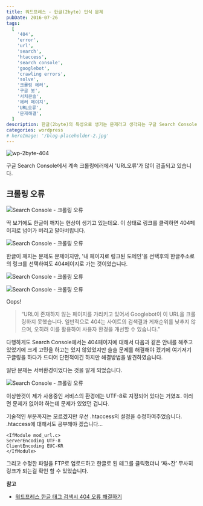 ```yaml
---
title: 워드프레스 - 한글(2byte) 인식 문제
pubDate: 2016-07-26
tags:
  [
    '404',
    'error',
    'url',
    'search',
    'htaccess',
    'search console',
    'googlebot',
    'crawling errors',
    'solve',
    '크롤링 에러',
    '구글 봇',
    '서치콘솔',
    '에러 페이지',
    'URL오류',
    '문제해결',
  ]
description: 한글(2byte)의 특성으로 생기는 문제라고 생각되는 구글 Search Console에서 크롤링오류가 있었습니다. URL오류의 문제를 인식하는 부분에서 생기는 것으로 파악되었으며, htaccess의 수정으로 일부 해결할 수 있었습니다.
categories: wordpress
# heroImage: '/blog-placeholder-2.jpg'
---
```


![wp-2byte-404](https://c2.staticflickr.com/8/7563/27846910513_d616ae1dc0_c.jpg)

구글 Search Console에서 계속 크롤링에러에서 'URL오류'가 많이 검출되고 있습니다.

## 크롤링 오류

![Search Console - 크롤링 오류](https://c7.staticflickr.com/9/8893/28357567622_5742137f1b_c.jpg)

딱 보기에도 한글이 깨지는 현상이 생기고 있는데요.
이 상태로 링크를 클릭하면 404페이지로 넘어가 버리고 말아버립니다.

![Search Console - 크롤링 오류](https://c1.staticflickr.com/8/7693/28429955296_dfaf583bee_c.jpg)

한글이 깨지는 문제도 문제이지만, '내 페이지로 링크된 도메인'을 선택후의 한글주소로의 링크를 선택하여도 404페이지로 가는 것이었습니다.

![Search Console - 크롤링 오류](https://c3.staticflickr.com/9/8379/28357567722_6a0a5c054e_c.jpg)

![Search Console - 크롤링 오류](https://c4.staticflickr.com/9/8814/28462297555_9ff31f8526_c.jpg)

Oops!

> “URL이 존재하지 않는 페이지를 가리키고 있어서 Googlebot이 이 URL을 크롤링하지 못했습니다. 일반적으로 404는 사이트의 검색결과 게재순위를 낮추지 않으며, 오히려 이를 활용하여 사용자 환경을 개선할 수 있습니다.”

다행하게도 Search Console에서는 404페이지에 대해서 다음과 같은 안내를 해주고 있었기에 크게 고민을 하고는 있지 않았었지만 슬슬 문제를 해결해야 겠기에 여기저기 구글링을 하다가 드디어 단편적이긴 하지만 해결방법을 발견하였습니다.

일단 문제는 서버환경이었다는 것을 알게 되었습니다.

![Search Console - 크롤링 오류](https://c3.staticflickr.com/8/7622/28430206106_63d4c9cba2_c.jpg)

이상한것이 제가 사용중인 서비스의 환경에는 UTF-8로 지정되어 있다는 거였죠.
이러면 문제가 없어야 하는데 문제가 있었던 겁니다.

기술적인 부분까지는 모르겠지만 우선 .htaccess의 설정을 수정하여주었습니다.
.htaccess에 대해서도 공부해야 겠습니다…

```
<IfModule mod_url.c>
ServerEncoding UTF-8
ClientEncoding EUC-KR
</IfModule>
```

그리고 수정한 파일을 FTP로 업로드하고 한글로 된 테그를 클릭했더니 ‘짜~잔’ 무사히 링크가 되는걸 확인 할 수 있었습니다.

**참고**

- [워드프레스 한글 태그 검색시 404 오류 해결하기](http://www.dodofafa.co.kr/%EC%9B%8C%EB%93%9C%ED%94%84%EB%A0%88%EC%8A%A4-%ED%95%9C%EA%B8%80-%ED%83%9C%EA%B7%B8-%EA%B2%80%EC%83%89%EC%8B%9C-404-%EC%98%A4%EB%A5%98-%ED%95%B4%EA%B2%B0%ED%95%98%EA%B8%B0/)
